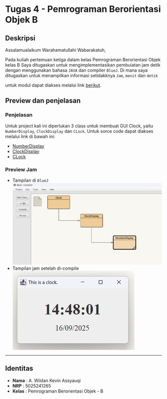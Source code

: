 # Tugas 4 - Pemrograman Berorientasi Objek B

## Deskripsi
Assalamualaikum Warahamatullahi Wabarakatuh, 

Pada kuliah pertemuan ketiga dalam kelas Pemrograman Berorientasi Objek kelas B 
Saya ditugaskan untuk mengimplementasikan pembuiatan jam detik dengan menggunakan bahasa `JAVA` dan compiler `BlueJ`. Di mana saya ditugaskan untuk menampilkan informasi setidakknya `Jam`, `menit` dan `detik`

untuk modul dapat diakses melalui link [berikut](https://www.slideshare.net/slideshow/interaksi-obyek/116196656).

## Preview dan penjelasan

### Penjelasan
Untuk project kali ini diperlukan 3 class untuk membuat GUI Clock, yaitu `NumberDisplay`, `ClockDisplay` dan `CLock`. 
Untuk sorce code dapat diakses melalui link di bawah ini:

- [NumberDisplay](NumberDisplay.java)
- [ClockDisplay](ClockDisplay.java)
- [CLock](Clock.java)

### Preview Jam
- Tampilan di `BlueJ`
  ![](assets/ssBluej.png)
- Tampilan jam setelah di-compile
  ![](assets/ssJam.png)

---

## Identitas
- **Nama**   : A. Wildan Kevin Assyauqi  
- **NRP**    : 5025241265  
- **Kelas**  : Pemrograman Berorientasi Objek - B
